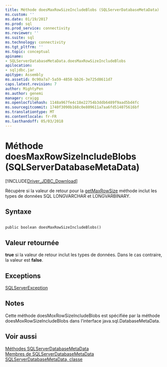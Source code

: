 ```yaml
---
title: Méthode doesMaxRowSizeIncludeBlobs (SQLServerDatabaseMetaData) | Documents Microsoft
ms.custom: ''
ms.date: 01/19/2017
ms.prod: sql
ms.prod_service: connectivity
ms.reviewer: ''
ms.suite: sql
ms.technology: connectivity
ms.tgt_pltfrm: ''
ms.topic: conceptual
apiname:
- SQLServerDatabaseMetaData.doesMaxRowSizeIncludeBlobs
apilocation:
- sqljdbc.jar
apitype: Assembly
ms.assetid: 0c90a7a7-5a59-4858-bb26-3e725d8611d7
caps.latest.revision: 7
author: MightyPen
ms.author: genemi
manager: craigg
ms.openlocfilehash: 1148a967fe4c18e22754b3ddb6489f9aad5bd4fc
ms.sourcegitcommit: 1740f3090b168c0e809611a7aa6fd514075616bf
ms.translationtype: MT
ms.contentlocale: fr-FR
ms.lasthandoff: 05/03/2018
---
```

# <a name="doesmaxrowsizeincludeblobs-method-sqlserverdatabasemetadata"></a>Méthode doesMaxRowSizeIncludeBlobs (SQLServerDatabaseMetaData)
[!INCLUDE[Driver_JDBC_Download](../../../includes/driver_jdbc_download.md)]

  Récupère si la valeur de retour pour la [getMaxRowSize](../../../connect/jdbc/reference/getmaxrowsize-method-sqlserverdatabasemetadata.md) méthode inclut les types de données SQL LONGVARCHAR et LONGVARBINARY.  
  
## <a name="syntax"></a>Syntaxe  
  
```  
  
public boolean doesMaxRowSizeIncludeBlobs()  
```  
  
## <a name="return-value"></a>Valeur retournée  
 **true** si la valeur de retour inclut les types de données. Dans le cas contraire, la valeur est **false**.  
  
## <a name="exceptions"></a>Exceptions  
 [SQLServerException](../../../connect/jdbc/reference/sqlserverexception-class.md)  
  
## <a name="remarks"></a>Notes  
 Cette méthode doesMoxRowSizeIncludeBlobs est spécifiée par la méthode doesMoxRowSizeIncludeBlobs dans l’interface java.sql.DatabaseMetaData.  
  
## <a name="see-also"></a>Voir aussi  
 [Méthodes SQLServerDatabaseMetaData](../../../connect/jdbc/reference/sqlserverdatabasemetadata-methods.md)   
 [Membres de SQLServerDatabaseMetaData](../../../connect/jdbc/reference/sqlserverdatabasemetadata-members.md)   
 [SQLServerDatabaseMetaData, classe](../../../connect/jdbc/reference/sqlserverdatabasemetadata-class.md)  
  
  
